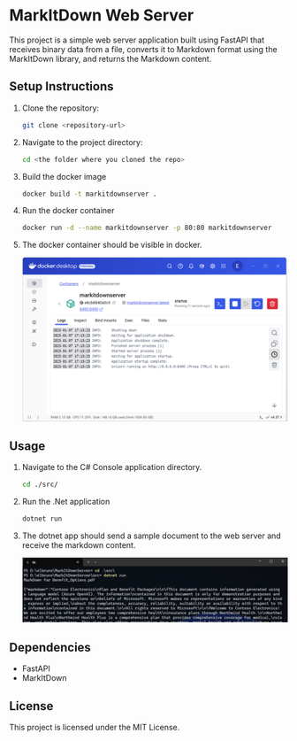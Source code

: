 # MarkItDown Web Server

This project is a simple web server application built using FastAPI that receives binary data from a file, converts it to Markdown format using the MarkItDown library, and returns the Markdown content.


## Setup Instructions

1. Clone the repository:
   ```bash
   git clone <repository-url>   
   ```

1. Navigate to the project directory:
   ```bash
   cd <the folder where you cloned the repo>
   ```

1. Build the docker image
   ```bash
   docker build -t markitdownserver .
   ```

1. Run the docker container
   ```bash
   docker run -d --name markitdownserver -p 80:80 markitdownserver
   ```

1. The docker container should be visible in docker.

	![Docker Container](./images/01dockerrunning.png)

## Usage

1. Navigate to the C# Console application directory.

   ```bash
   cd ./src/
   ```

1. Run the .Net application

   ```bash
   dotnet run
   ```

1. The dotnet app should send a sample document to the web server and receive the markdown content.

	![dotnet app running](./images/02dotnetrun.png)

## Dependencies

- FastAPI
- MarkItDown

## License

This project is licensed under the MIT License.